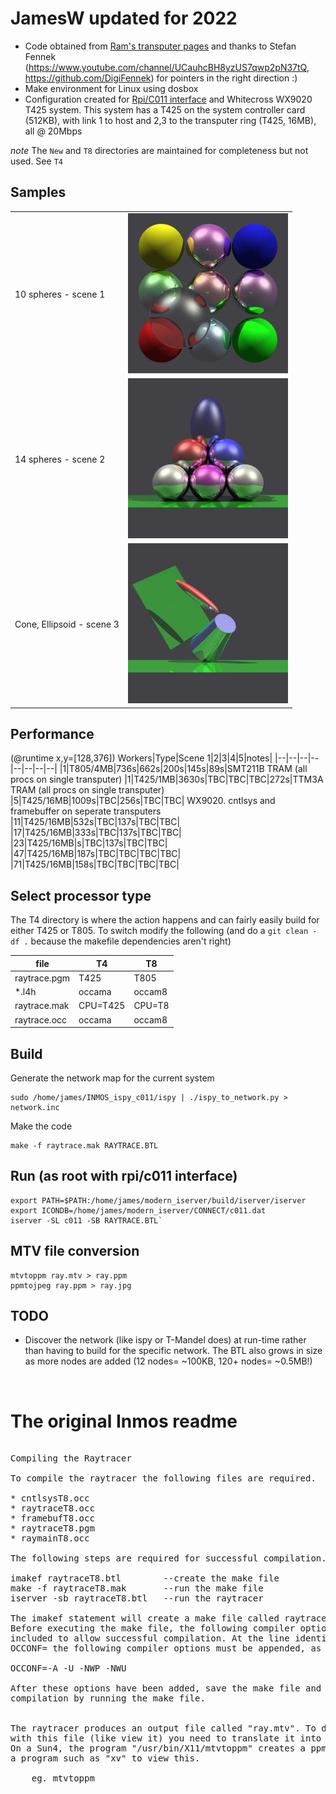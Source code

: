 # JamesW updated for 2022
- Code obtained from [Ram's transputer pages](https://www.classiccmp.org/transputer/software/graphics/occam-raytracer.tar.gz) and thanks to Stefan Fennek (https://www.youtube.com/channel/UCauhcBH8yzUS7qwp2pN37tQ, https://github.com/DigiFennek) for pointers in the right direction :)
- Make environment for Linux using dosbox
- Configuration created for [Rpi/C011 interface](https://github.com/machineroom/rpi_c011) and Whitecross WX9020 T425 system. This system has a T425 on the system controller card (512KB), with link 1 to host and 2,3 to the transputer ring (T425, 16MB), all @ 20Mbps

*note* The `New` and `T8` directories are maintained for completeness but not used. See `T4`

## Samples
|   |   |
| - | - |
|10 spheres - scene 1|![](images/10spheres.jpg)|
|14 spheres - scene 2|![](images/14spheres.jpg)|
|Cone, Ellipsoid - scene 3|![](images/scene3.jpg)|

## Performance
(@runtime x,y=[128,376])
Workers|Type|Scene 1|2|3|4|5|notes|
|--|--|--|--|--|--|--|--|
|1|T805/4MB|736s|662s|200s|145s|89s|SMT211B TRAM (all procs on single transputer)
|1|T425/1MB|3630s|TBC|TBC|TBC|272s|TTM3A TRAM (all procs on single transputer)
|5|T425/16MB|1009s|TBC|256s|TBC|TBC| WX9020. cntlsys and framebuffer on seperate transputers
|11|T425/16MB|532s|TBC|137s|TBC|TBC|
|17|T425/16MB|333s|TBC|137s|TBC|TBC|
|23|T425/16MB|s|TBC|137s|TBC|TBC|
|47|T425/16MB|187s|TBC|TBC|TBC|TBC|
|71|T425/16MB|158s|TBC|TBC|TBC|TBC|

## Select processor type
The T4 directory is where the action happens and can fairly easily build for either T425 or T805. To switch modify the following (and do a `git clean -df .` because the makefile dependencies aren't right)  

|file|T4|T8|
|----|--|----|
|raytrace.pgm|T425|T805|
|*.l4h|occama|occam8|
|raytrace.mak|CPU=T425|CPU=T8|
|raytrace.occ|occama|occam8|

## Build
Generate the network map for the current system
```
sudo /home/james/INMOS_ispy_c011/ispy | ./ispy_to_network.py > network.inc
```
Make the code
```
make -f raytrace.mak RAYTRACE.BTL
```

## Run (as root with rpi/c011 interface)
```
export PATH=$PATH:/home/james/modern_iserver/build/iserver/iserver
export ICONDB=/home/james/modern_iserver/CONNECT/c011.dat 
iserver -SL c011 -SB RAYTRACE.BTL`
```

## MTV file conversion
```
mtvtoppm ray.mtv > ray.ppm
ppmtojpeg ray.ppm > ray.jpg
```

## TODO
- Discover the network (like ispy or T-Mandel does) at run-time rather than having to build for the specific network. The BTL also grows in size as more nodes are added (12 nodes= ~100KB, 120+ nodes= ~0.5MB!)

<br>

# The original Inmos readme
<pre>

Compiling the Raytracer

To compile the raytracer the following files are required.

* cntlsysT8.occ
* raytraceT8.occ
* framebufT8.occ
* raytraceT8.pgm
* raymainT8.occ

The following steps are required for successful compilation.

imakef raytraceT8.btl        --create the make file
make -f raytraceT8.mak       --run the make file
iserver -sb raytraceT8.btl   --run the raytracer

The imakef statement will create a make file called raytraceT8.mak.
Before executing the make file, the following compiler options must be 
included to allow successful compilation. At the line identified as 
OCCONF= the following compiler options must be appended, as they appear below:

OCCONF=-A -U -NWP -NWU

After these options have been added, save the make file and begin the 
compilation by running the make file.


The raytracer produces an output file called "ray.mtv". To do something useful
with this file (like view it) you need to translate it into something viewable.
On a Sun4, the program "/usr/bin/X11/mtvtoppm" creates a ppm-format file. Use
a program such as "xv" to view this.

	eg. mtvtoppm <ray.mtv | xv
</pre>
